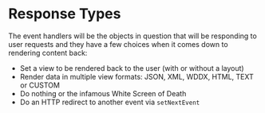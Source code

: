 # Response Types

The event handlers will be the objects in question that will be responding to user requests and they have a few choices when it comes down to rendering content back:

* Set a view to be rendered back to the user (with or without a layout) 
* Render data in multiple view formats: JSON, XML, WDDX, HTML, TEXT or CUSTOM
* Do nothing or the infamous White Screen of Death
* Do an HTTP redirect to another event via `setNextEvent`

